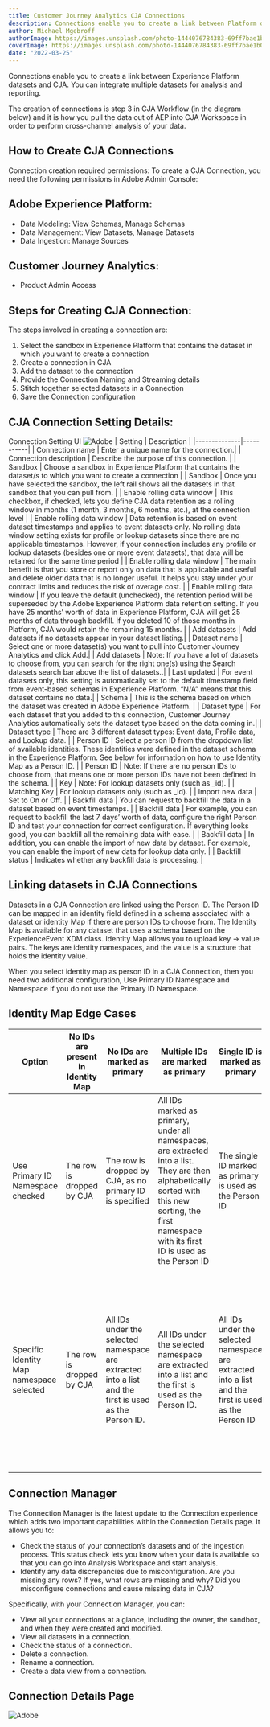 ```yaml
---
title: Customer Journey Analytics CJA Connections
description: Connections enable you to create a link between Platform datasets and CJA
author: Michael Mgebroff
authorImage: https://images.unsplash.com/photo-1444076784383-69ff7bae1b0a?ixlib=rb-4.0.3&ixid=MnwxMjA3fDB8MHxwaG90by1wYWdlfHx8fGVufDB8fHx8&auto=format&fit=crop&w=2070&q=80
coverImage: https://images.unsplash.com/photo-1444076784383-69ff7bae1b0a?ixlib=rb-4.0.3&ixid=MnwxMjA3fDB8MHxwaG90by1wYWdlfHx8fGVufDB8fHx8&auto=format&fit=crop&w=2070&q=80
date: "2022-03-25"
---
```


Connections enable you to create a link between Experience Platform datasets and CJA. You can
integrate multiple datasets for analysis and reporting.

The creation of connections is step 3 in CJA Workflow (in the diagram below) and it is how you pull the
data out of AEP into CJA Workspace in order to perform cross-channel analysis of your data.

## How to Create CJA Connections

Connection creation required permissions:
To create a CJA Connection, you need the following permissions in Adobe Admin Console:

## Adobe Experience Platform:

- Data Modeling: View Schemas, Manage Schemas
- Data Management: View Datasets, Manage Datasets
- Data Ingestion: Manage Sources

## Customer Journey Analytics:

- Product Admin Access

## Steps for Creating CJA Connection:

The steps involved in creating a connection are:

1. Select the sandbox in Experience Platform that contains the dataset in which you want to create a connection
2. Create a connection in CJA
3. Add the dataset to the connection
4. Provide the Connection Naming and Streaming details
5. Stitch together selected datasets in a Connection
6. Save the Connection configuration

## CJA Connection Setting Details:

Connection Setting UI
![Adobe](/images/customer-journey-analytics-img8.PNG "CJA Connections")
| Setting | Description |
|--------------|-----------|
| Connection name | Enter a unique name for the connection.|
| Connection description | Describe the purpose of this connection. |
| Sandbox | Choose a sandbox in Experience Platform that contains the dataset/s to which you want to create a connection |
| Sandbox | Once you have selected the sandbox, the left rail shows all the datasets in that sandbox that you can pull from. |
| Enable rolling data window | This checkbox, if checked, lets you define CJA data retention as a rolling window in months (1 month, 3 months, 6 months, etc.), at the connection level |
| Enable rolling data window | Data retention is based on event dataset timestamps and applies to event datasets only. No rolling data window setting exists for profile or lookup datasets since there are no applicable timestamps. However, if your connection includes any profile or lookup datasets (besides one or more event datasets), that data will be retained for the same time period |
| Enable rolling data window | The main benefit is that you store or report only on data that is applicable and useful and delete older data that is no longer useful. It helps you stay under your contract limits and reduces the risk of overage cost. |
| Enable rolling data window | If you leave the default (unchecked), the retention period will be superseded by the Adobe Experience Platform data retention setting. If you have 25 months’ worth of data in Experience Platform, CJA will get 25 months of data through backfill. If you deleted 10 of those months in Platform, CJA would retain the remaining 15 months. |
| Add datasets | Add datasets if no datasets appear in your dataset listing.|
| Dataset name | Select one or more dataset(s) you want to pull into Customer Journey Analytics and click Add.|
| Add datasets | Note: If you have a lot of datasets to choose from, you can search for the right one(s) using the Search datasets search bar above the list of datasets..|
| Last updated | For event datasets only, this setting is automatically set to the default timestamp field from event-based schemas in Experience Platform. “N/A” means that this dataset contains no data.|
| Schema | This is the schema based on which the dataset was created in Adobe Experience Platform. |
| Dataset type | For each dataset that you added to this connection, Customer Journey Analytics automatically sets the dataset type based on the data coming in.|
| Dataset type | There are 3 different dataset types: Event data, Profile data, and Lookup data. |
| Person ID | Select a person ID from the dropdown list of available identities. These identities were defined in the dataset schema in the Experience Platform. See below for information on how to use Identity Map as a Person ID. |
| Person ID | Note: If there are no person IDs to choose from, that means one or more person IDs have not been defined in the schema. |
| Key | Note: For lookup datasets only (such as \_id). |
| Matching Key | For lookup datasets only (such as \_id). |
| Import new data | Set to On or Off. |
| Backfill data | You can request to backfill the data in a dataset based on event timestamps. |
| Backfill data | For example, you can request to backfill the last 7 days’ worth of data, configure the right Person ID and test your connection for correct configuration. If everything looks good, you can backfill all the remaining data with ease. |
| Backfill data | In addition, you can enable the import of new data by dataset. For example, you can enable the import of new data for lookup data only. |
| Backfill status | Indicates whether any backfill data is processing. |

## Linking datasets in CJA Connections

Datasets in a CJA Connection are linked using the Person ID. The Person ID can be mapped in an
identity field defined in a schema associated with a dataset or identity Map if there are person IDs to
choose from. The Identity Map is available for any dataset that uses a schema based on the
ExperienceEvent XDM class. Identity Map allows you to upload key -> value pairs. The keys are identity
namespaces, and the value is a structure that holds the identity value.

When you select identity map as person ID in a CJA Connection, then you need two additional
configuration, Use Primary ID Namespace and Namespace if you do not use the Primary ID
Namespace.

## Identity Map Edge Cases

| Option                                   | No IDs are present in Identity Map | No IDs are marked as primary                                                                           | Multiple IDs are marked as primary                                                                                                                                                                    | Single ID is marked as primary                                                                        | Invalid namespace with an ID marked as primary                                                                                                                                                                                                         |
| ---------------------------------------- | ---------------------------------- | ------------------------------------------------------------------------------------------------------ | ----------------------------------------------------------------------------------------------------------------------------------------------------------------------------------------------------- | ----------------------------------------------------------------------------------------------------- | ------------------------------------------------------------------------------------------------------------------------------------------------------------------------------------------------------------------------------------------------------ |
| Use Primary ID Namespace checked         | The row is dropped by CJA          | The row is dropped by CJA, as no primary ID is specified                                               | All IDs marked as primary, under all namespaces, are extracted into a list. They are then alphabetically sorted with this new sorting, the first namespace with its first ID is used as the Person ID | The single ID marked as primary is used as the Person ID                                              | Even though the namespace may be invalid not present in AEP, CJA will use the primary ID under that namespace as the Person ID                                                                                                                         |
| Specific Identity Map namespace selected | The row is dropped by CJA          | All IDs under the selected namespace are extracted into a list and the first is used as the Person ID. | All IDs under the selected namespace are extracted into a list and the first is used as the Person ID.                                                                                                | All IDs under the selected namespace are extracted into a list and the first is used as the Person ID | All IDs under the selected namespace are extracted into a list and the first is used as the Person ID. (Only a valid namespace can be selected at Connection creation time, so it is not possible for an invalid namespace/ID to be used as Person ID) |

## Connection Manager

The Connection Manager is the latest update to the Connection experience which adds two important
capabilities within the Connection Details page. It allows you to:

- Check the status of your connection’s datasets and of the ingestion process. This status check lets you know when your data is available so that you can go into Analysis Workspace and start analysis.
- Identify any data discrepancies due to misconfiguration. Are you missing any rows? If yes, what rows are missing and why? Did you misconfigure connections and cause missing data in CJA?

Specifically, with your Connection Manager, you can:

- View all your connections at a glance, including the owner, the sandbox, and when they were created and modified.
- View all datasets in a connection.
- Check the status of a connection.
- Delete a connection.
- Rename a connection.
- Create a data view from a connection.

## Connection Details Page

![Adobe](/images/customer-journey-analytics-img9.PNG "Connection Details Page")
